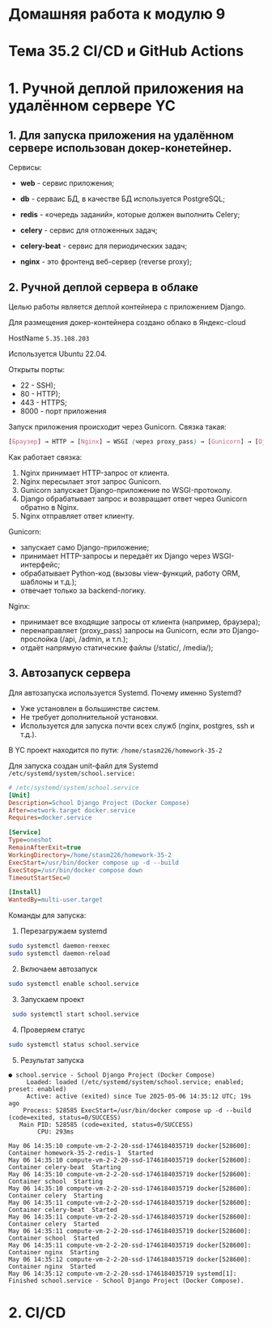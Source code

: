 # Домашняя работа к модулю 9

# Тема 35.2 CI/CD и GitHub Actions

# 1. Ручной деплой приложения на удалённом сервере YC

## 1. Для запуска приложения на удалённом сервере использован докер-конетейнер.

Сервисы:

* **web** - сервис приложения;

* **db** - серваис БД, в качестве БД используется PostgreSQL;

* **redis** - «очередь заданий», которые должен выполнить Celery;

* **celery** - сервис для отложенных задач;

* **celery-beat** - сервис для периодических задач;

* **nginx** - это фронтенд веб-сервер (reverse proxy);


## 2. Ручной деплой сервера в облаке

Целью работы является деплой контейнера с приложением Django.

Для размещения докер-контейнера создано облако в Яндекс-cloud

HostName ```5.35.108.203```

Используется Ubuntu 22.04.

Открыты порты:
- 22 - SSH);
- 80 - HTTP);
- 443 - HTTPS;
- 8000 - порт приложения

Запуск приложения происходит через Gunicorn. Связка такая:

```scss
[Браузер] → HTTP → [Nginx] → WSGI (через proxy_pass) → [Gunicorn] → [Django] → [Ответ] → [Nginx] → [Браузер]
```

Как работает связка:
1. Nginx принимает HTTP-запрос от клиента.
2. Nginx пересылает этот запрос Gunicorn.
3. Gunicorn запускает Django-приложение по WSGI-протоколу.
4. Django обрабатывает запрос и возвращает ответ через Gunicorn обратно в Nginx.
5. Nginx отправляет ответ клиенту.

Gunicorn:
- запускает само Django-приложение;
- принимает HTTP-запросы и передаёт их Django через WSGI-интерфейс;
- обрабатывает Python-код (вызовы view-функций, работу ORM, шаблоны и т.д.);
- отвечает только за backend-логику.

Nginx:
- принимает все входящие запросы от клиента (например, браузера);
- перенаправляет (proxy_pass) запросы на Gunicorn, если это Django-прослойка (/api, /admin, и т.п.);
- отдаёт напрямую статические файлы (/static/, /media/);

## 3. Автозапуск сервера

Для автозапуска используется Systemd.
Почему именно Systemd?
- Уже установлен в большинстве систем.
- Не требует дополнительной установки.
- Используется для запуска почти всех служб (nginx, postgres, ssh и т.д.).

В YC проект находится по пути: ```/home/stasm226/homework-35-2```

Для запуска создан unit-файл для Systemd
```/etc/systemd/system/school.service:```

```ini
# /etc/systemd/system/school.service
[Unit]
Description=School Django Project (Docker Compose)
After=network.target docker.service
Requires=docker.service

[Service]
Type=oneshot
RemainAfterExit=true
WorkingDirectory=/home/stasm226/homework-35-2
ExecStart=/usr/bin/docker compose up -d --build
ExecStop=/usr/bin/docker compose down
TimeoutStartSec=0

[Install]
WantedBy=multi-user.target
```

Команды для запуска:

1. Перезагружаем systemd
```bash
sudo systemctl daemon-reexec
sudo systemctl daemon-reload
```

2. Включаем автозапуск
```bash
sudo systemctl enable school.service
```

3. Запускаем проект
```bash
 sudo systemctl start school.service
 ```

4. Проверяем статус
```bash
sudo systemctl status school.service
```

5. Результат запуска
```
● school.service - School Django Project (Docker Compose)
     Loaded: loaded (/etc/systemd/system/school.service; enabled; preset: enabled)
     Active: active (exited) since Tue 2025-05-06 14:35:12 UTC; 19s ago
    Process: 528585 ExecStart=/usr/bin/docker compose up -d --build (code=exited, status=0/SUCCESS)
   Main PID: 528585 (code=exited, status=0/SUCCESS)
        CPU: 293ms

May 06 14:35:10 compute-vm-2-2-20-ssd-1746184035719 docker[528600]:  Container homework-35-2-redis-1  Started
May 06 14:35:10 compute-vm-2-2-20-ssd-1746184035719 docker[528600]:  Container celery-beat  Starting
May 06 14:35:10 compute-vm-2-2-20-ssd-1746184035719 docker[528600]:  Container school  Starting
May 06 14:35:10 compute-vm-2-2-20-ssd-1746184035719 docker[528600]:  Container celery  Starting
May 06 14:35:11 compute-vm-2-2-20-ssd-1746184035719 docker[528600]:  Container celery-beat  Started
May 06 14:35:11 compute-vm-2-2-20-ssd-1746184035719 docker[528600]:  Container celery  Started
May 06 14:35:11 compute-vm-2-2-20-ssd-1746184035719 docker[528600]:  Container school  Started
May 06 14:35:11 compute-vm-2-2-20-ssd-1746184035719 docker[528600]:  Container nginx  Starting
May 06 14:35:12 compute-vm-2-2-20-ssd-1746184035719 docker[528600]:  Container nginx  Started
May 06 14:35:12 compute-vm-2-2-20-ssd-1746184035719 systemd[1]: Finished school.service - School Django Project (Docker Compose).
```

# 2. CI/CD
